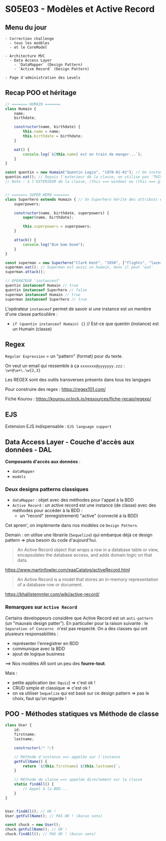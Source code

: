 # S05E03 - Modèles et Active Record

## Menu du jour

```
- Correction challenge
  - tous les modèles
  - et le CoreModel

- Architecture MVC
  - Data Access Layer
    - `DataMapper` (Design Pattern)
    - `Active Record` (Design Pattern)

- Page d'administration des Levels
```

## Recap POO et héritage

```js
// ======= HUMAIN =======
class Humain {
	name;
	birthdate;

	constructor(name, birthdate) {
		this.name = name;
		this.birthdate = birthdate;
	}

	eat() {
		console.log(`${this.name} est en train de manger...`);
	}
}

const quentin = new Humain("Quentin Logie", "1970-01-01"); // On instancie un humain
quentin.eat(); // Depuis l'exterieur de la classe, on utilise pas 'THIS' // Cette ligne affichera `Quentin Logie est en train de ma manger`
// Note : à l'EXTERIEUR de la classe, (this === window) ou (this === global)


// ======= SUPER HERO =======
class Superhero extends Humain { // Un Superhero hérite des attributs et des méthodes d'un "Humain"
	superpowers;

	constructor(name, birthdate, superpowers) {
		super(name, birthdate);

		this.superpowers = superpowers;
	}

	attack() {
		console.log("Bim bam boom");
	}
}

const superman = new Superhero("Clark Kent", "1950", ["flights", "lazer eyes"]);
superman.eat(); // Superman est aussi un humain, donc il peut 'eat'
superman.attack();

// OPERATEUR 'instanceof'
quentin instanceof Humain // true
quentin instanceof Superhero // false
superman instanceof Humain // true
superman instanceof Superhero // true
```

L'opérateur `instanceof` permet de savoir si une instance est un membre d'une classe particulière :
- `if (quentin instanceof Humain) {}` // Est-ce que quentin (instance) est un Humain (classe)



## Regex

`Regular Expression` = un "pattern" (format) pour du texte. 

On veut un email qui ressemble à ça  `xxxxxxx@yyyyyyy.zzz` : `\w+@\w+\.\w{2,3}`

Les REGEX sont des outils transverses présents dans tous les langages

Pour construire des regex : https://regex101.com/

Fiche Kourou : https://kourou.oclock.io/ressources/fiche-recap/regexp/


## EJS 

Extension EJS indispensable : `EJS language support`


## Data Access Layer - Couche d'accès aux données - DAL

**Composants d'accès aux données** : 
- `dataMapper`
- `models`

### Deux designs patterns classiques

- `dataMapper` : objet avec des méthodes pour l'appel à la BDD
- `Active Record` : un active record est une instance (de classe) avec des méthodes pour accéder à la BDD : 
  - un "record" (enregistrement) "active" (connecté à la BDD)

Cet aprem', on implémente dans nos modèles ce `Design Pattern`. 

Demain : on utilise une librairie (`Sequelize`) qui embarque déjà ce design pattern => plus besoin du code d'aujourd'hui. 

> An Active Record object that wraps a row in a database table or view, encapsulates the database access, and adds domain logic on that data.

https://www.martinfowler.com/eaaCatalog/activeRecord.html

> An Active Record is a model that stores an in-memory representation of a database row or document.

https://khalilstemmler.com/wiki/active-record/


### Remarques sur `Active Record`

Certains developpeurs considère que Active Record est un `anti-pattern` (un "mauvais design patter"). En particulier pour la raison suivante : le `Separation of Concerns ` n'est pas respecté. On a des classes qui ont plusieurs responsabilités : 
- représenter l'enregistrer en BDD
- communique avec la BDD
- ajout de logique business 

==> Nos modèles AR sont un peu des **fourre-tout**. 

Mais : 
- petite application (ex: `Oquiz`) => c'est ok !
- CRUD simple et classique => c'est ok !
- on va utiliser `Sequelize` qui est basé sur ce design pattern => pas le choix, faut qu'on regarde !



## POO - Méthodes statiques vs Méthode de classe


```js
class User {
	id;
	firstname;
	lastname;

	constructor(/* */)

	// Méthode d'instance ==> appelée sur l'instance
	getFullName() {
		return `${this.firstname} ${this.lastname}`;
	}

	// Méthode de classe ==> appelée directement sur la classe
	static findAll() {
		// Appel à la BDD...
	}
}


User.findAll(); // OK !
User.getFullName(); // PAS OK ! (Aucun sens)

const chuck = new User();
chuck.getFullName(); // OK !
chuck.findAll(); // PAS OK ! (Aucun sens)

```
